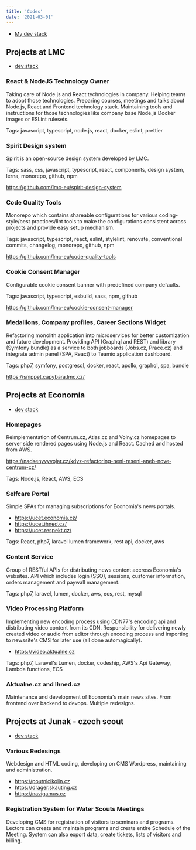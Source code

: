 ```yaml
---
title: 'Codes'
date: '2021-03-01'
---
```


- [My dev stack](https://stackshare.io/literat/my-stack)

## Projects at LMC

- [dev stack](https://stackshare.io/literat/lmc-s-r-o)

### React & NodeJS Technology Owner

Taking care of Node.js and React technologies in company. Helping teams to adopt those technologies. Preparing courses, meetings and talks about Node.js, React and Frontend technology stack. Maintaining tools and instructions for those technologies like company base Node.js Docker images or ESLint rulesets.

Tags: javascript, typescript, node.js, react, docker, eslint, prettier
### Spirit Design system

Spirit is an open-source design system developed by LMC.

Tags: sass, css, javascript, typescript, react, components, design system, lerna, monorepo, github, npm

https://github.com/lmc-eu/spirit-design-system

### Code Quality Tools

Monorepo which contains shareable configurations for various coding-style/best practices/lint tools to make the configurations consistent across projects and provide easy setup mechanism.

Tags: javascript, typescript, react, eslint, stylelint, renovate, conventional commits, changelog, monorepo, github, npm

https://github.com/lmc-eu/code-quality-tools

### Cookie Consent Manager

Configurable cookie consent banner with predefined company defaults.

Tags: javascript, typescript, esbuild, sass, npm, github

https://github.com/lmc-eu/cookie-consent-manager

### Medallions, Company profiles, Career Sections Widget

Refactoring monolith application into microservices for better customization and future development. Providing API (Graphql and REST) and library (Symfony bundle) as a service to both jobboards (Jobs.cz, Prace.cz) and integrate admin panel (SPA, React) to Teamio application dashboard.

Tags: php7, symfony, postgresql, docker, react, apollo, graphql, spa, bundle

https://snippet.capybara.lmc.cz/

## Projects at Economia

- [dev stack](https://stackshare.io/literat/economia-a-s)

### Homepages

Reimplementation of Centrum.cz, Atlas.cz and Volny.cz homepages to server side rendered pages using Node.js and React. Cached and hosted from AWS.

https://nadsenyvyvojar.cz/kdyz-refactoring-neni-reseni-aneb-nove-centrum-cz/

Tags: Node.js, React, AWS, ECS

### Selfcare Portal

Simple SPAs for managing subscriptions for Economia's news portals.

- https://ucet.economia.cz/
- https://ucet.ihned.cz/
- https://ucet.respekt.cz/

Tags: React, php7, laravel lumen framework, rest api, docker, aws


### Content Service

Group of RESTful APIs for distributing news content accross Economia's websites. API which includes login (SSO), sessions, customer information, orders management and paywall management.

Tags: php7, laravel, lumen, docker, aws, ecs, rest, mysql

### Video Processing Platform

Implementing new encoding process using CDN77's encoding api and distributing video content from its CDN.
Responsibility for delivering newly created video or audio from editor through encoding process and importing to newssite's CMS for later use (all done automagically).

- https://video.aktualne.cz

Tags: php7, Laravel's Lumen, docker, codeship, AWS's Api Gateway, Lambda functions, ECS

### Aktualne.cz and Ihned.cz

Maintenance and development of Economia's main news sites. From frontend over backend to devops. Multiple redesigns.

## Projects at Junak - czech scout

- [dev stack](https://stackshare.io/literat/junak-cesky-skaut-z-s)

### Various Redesings

Webdesign and HTML coding, developing on CMS Wordpress, maintaining and administration.

- https://poutnicikolin.cz
- https://drager.skauting.cz
- https://navigamus.cz

### Registration System for Water Scouts Meetings

Developing CMS for registration of visitors to seminars and programs. Lectors can create and maintain programs and create entire Schedule of the Meeting. System can also export data, create tickets, lists of visitors and billing.

